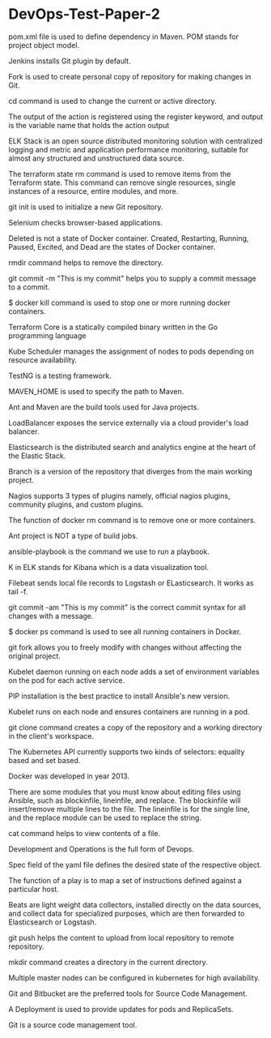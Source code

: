 # DevOps-Test-Paper-2

pom.xml file is used to define dependency in Maven. POM stands for project object model.

Jenkins installs Git plugin by default.

Fork is used to create personal copy of repository for making changes in Git.

cd command is used to change the current or active directory.

The output of the action is registered using the register keyword, and output is the variable name that holds the action output

ELK Stack is an open source distributed monitoring solution with centralized logging and metric and application performance monitoring, suitable for almost any structured and unstructured data source.

The terraform state rm command is used to remove items from the Terraform state. This command can remove single resources, single instances of a resource, entire modules, and more.

git init is used to initialize a new Git repository.

Selenium checks browser-based applications.

Deleted is not a state of Docker container. Created, Restarting, Running, Paused, Excited, and Dead are the states of Docker container.

rmdir command helps to remove the directory.

git commit -m "This is my commit" helps you to supply a commit message to a commit.

$ docker kill command is used to stop one or more running docker containers.

Terraform Core is a statically compiled binary written in the Go programming language

Kube Scheduler manages the assignment of nodes to pods depending on resource availability.

TestNG is a testing framework.

MAVEN_HOME is used to specify the path to Maven.

Ant and Maven are the build tools used for Java projects.

LoadBalancer exposes the service externally via a cloud provider's load balancer.

Elasticsearch is the distributed search and analytics engine at the heart of the Elastic Stack.

Branch is a version of the repository that diverges from the main working project.

Nagios supports 3 types of plugins namely, official nagios plugins, community plugins, and custom plugins.

The function of docker rm command is to remove one or more containers.

Ant project is NOT a type of build jobs.

ansible-playbook <file name> is the command we use to run a playbook.

K in ELK stands for Kibana which is a data visualization tool.

Filebeat sends local file records to Logstash or ELasticsearch. It works as tail -f.

git commit -am "This is my commit" is the correct commit syntax for all changes with a message.

$ docker ps command is used to see all running containers in Docker.

git fork allows you to freely modify with changes without affecting the original project.

Kubelet daemon running on each node adds a set of environment variables on the pod for each active service.

PIP installation is the best practice to install Ansible's new version.

Kubelet runs on each node and ensures containers are running in a pod.

git clone command creates a copy of the repository and a working directory in the client's workspace.

The Kubernetes API currently supports two kinds of selectors: equality based and set based.

Docker was developed in year 2013.

There are some modules that you must know about editing files using Ansible, such as blockinfile, lineinfile, and replace. The blockinfile will insert/remove multiple lines to the file. The lineinfile is for the single line, and the replace module can be used to replace the string.

cat command helps to view contents of a file.

Development and Operations is the full form of Devops.

Spec field of the yaml file defines the desired state of the respective object.

The function of a play is to map a set of instructions defined against a particular host.

Beats are light weight data collectors, installed directly on the data sources, and collect data for specialized purposes, which are then forwarded to Elasticsearch or Logstash.

git push helps the content to upload from local repository to remote repository.

mkdir command creates a directory in the current directory.

Multiple master nodes can be configured in kubernetes for high availability.

Git and Bitbucket are the preferred tools for Source Code Management.

A Deployment is used to provide updates for pods and ReplicaSets.

Git is a source code management tool.
